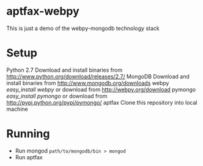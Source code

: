 aptfax-webpy
============

This is just a demo of the webpy-mongodb technology stack

Setup
=====
Python 2.7	Download and install binaries from http://www.python.org/download/releases/2.7/
MongoDB		Download and install binaries from http://www.mongodb.org/downloads
webpy		*easy_install webpy* or download from http://webpy.org/download
pymongo		*easy_install pymongo* or download from http://pypi.python.org/pypi/pymongo/
aptfax		Clone this repository into local machine

Running
=======
* Run mongod
``` path/to/mongodb/bin > mongod ```
* Run aptfax
``` path/to/aptfax/ > python application.py